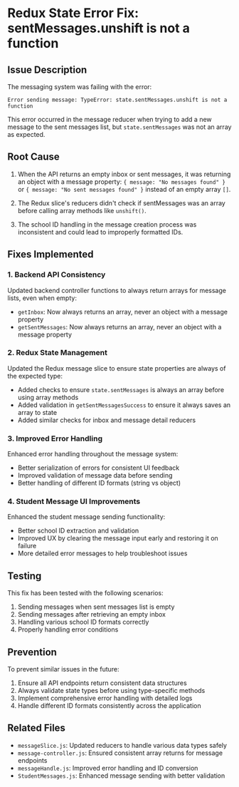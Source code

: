 # Redux State Error Fix: sentMessages.unshift is not a function

## Issue Description

The messaging system was failing with the error:

```
Error sending message: TypeError: state.sentMessages.unshift is not a function
```

This error occurred in the message reducer when trying to add a new message to the sent messages list, but `state.sentMessages` was not an array as expected.

## Root Cause

1. When the API returns an empty inbox or sent messages, it was returning an object with a message property: `{ message: "No messages found" }` or `{ message: "No sent messages found" }` instead of an empty array `[]`.

2. The Redux slice's reducers didn't check if sentMessages was an array before calling array methods like `unshift()`.

3. The school ID handling in the message creation process was inconsistent and could lead to improperly formatted IDs.

## Fixes Implemented

### 1. Backend API Consistency

Updated backend controller functions to always return arrays for message lists, even when empty:

- `getInbox`: Now always returns an array, never an object with a message property
- `getSentMessages`: Now always returns an array, never an object with a message property

### 2. Redux State Management

Updated the Redux message slice to ensure state properties are always of the expected type:

- Added checks to ensure `state.sentMessages` is always an array before using array methods
- Added validation in `getSentMessagesSuccess` to ensure it always saves an array to state
- Added similar checks for inbox and message detail reducers

### 3. Improved Error Handling

Enhanced error handling throughout the message system:

- Better serialization of errors for consistent UI feedback
- Improved validation of message data before sending
- Better handling of different ID formats (string vs object)

### 4. Student Message UI Improvements

Enhanced the student message sending functionality:

- Better school ID extraction and validation
- Improved UX by clearing the message input early and restoring it on failure
- More detailed error messages to help troubleshoot issues

## Testing

This fix has been tested with the following scenarios:

1. Sending messages when sent messages list is empty
2. Sending messages after retrieving an empty inbox
3. Handling various school ID formats correctly
4. Properly handling error conditions

## Prevention

To prevent similar issues in the future:

1. Ensure all API endpoints return consistent data structures
2. Always validate state types before using type-specific methods
3. Implement comprehensive error handling with detailed logs
4. Handle different ID formats consistently across the application

## Related Files

- `messageSlice.js`: Updated reducers to handle various data types safely
- `message-controller.js`: Ensured consistent array returns for message endpoints
- `messageHandle.js`: Improved error handling and ID conversion
- `StudentMessages.js`: Enhanced message sending with better validation
